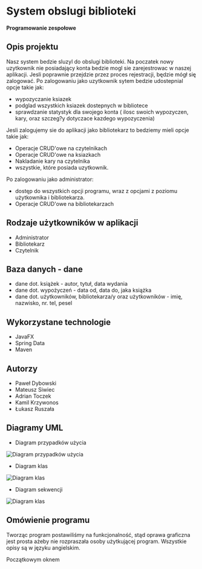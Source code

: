 # System obslugi biblioteki
**Programowanie zespołowe**


## Opis projektu  

Nasz system bedzie sluzyl do obslugi biblioteki. 
Na poczatek nowy uzytkownik nie posiadający konta bedzie mogl sie zarejestrowac w naszej aplikacji. Jesli poprawnie przejdzie przez proces rejestracji, będzie mógł się zalogować. Po zalogowaniu jako uzytkownik sytem bedzie udostepnial opcje takie jak:
- wypozyczanie ksiazek
- podglad wszystkich ksiazek dostepnych w bibliotece
- sprawdzanie statystyk dla swojego konta ( ilosc swoich wypozyczen, kary, oraz szczeg?y dotyczace kazdego wypozyczenia)

Jesli zalogujemy sie do aplikacji jako bibliotekarz to bedziemy mieli opcje takie jak: 
- Operacje CRUD'owe na czytelnikach
- Operacje CRUD'owe na ksiazkach
- Nakladanie kary na czytelnika
- wszystkie, które posiada uzytkownik.

Po zalogowaniu jako administrator:
- dostęp do wszystkich opcji programu, wraz z opcjami z poziomu użytkownika i bibliotekarza.
- Operacje CRUD'owe na bibliotekarzach

## Rodzaje użytkowników w aplikacji
* Administrator 
* Bibliotekarz
* Czytelnik

## Baza danych - dane
* dane dot. książek - autor, tytuł, data wydania
* dane dot. wypożyczeń - data od, data do, jaka książka
* dane dot. użytkowników, bibliotekarza/y oraz użytkowników - imię, nazwisko, nr. tel, pesel

## Wykorzystane technologie
* JavaFX
* Spring Data
* Maven

## Autorzy
* Paweł Dybowski
* Mateusz Siwiec
* Adrian Toczek
* Kamil Krzywonos
* Łukasz Ruszała

## Diagramy UML
* Diagram przypadków użycia

![Diagram przypadków użycia](https://github.com/mateusz-siwiec/Library-managament---Inf-III-zaoczne-2019/blob/master/UML/diagram%20przypadk%C3%B3w.jpg)

* Diagram klas

![Diagram klas](https://github.com/mateusz-siwiec/Library-managament---Inf-III-zaoczne-2019/blob/master/UML/diagramklasv2.JPG)

* Diagram sekwencji

![Diagram klas](https://github.com/mateusz-siwiec/Library-managament---Inf-III-zaoczne-2019/blob/master/UML/sekwencji.JPG)

## Omówienie programu

Tworząc program postawiliśmy na funkcjonalność, stąd oprawa graficzna jest prosta ażeby nie rozpraszała osoby użytkującej program. Wszystkie opisy są w języku angielskim.

Początkowym oknem 

